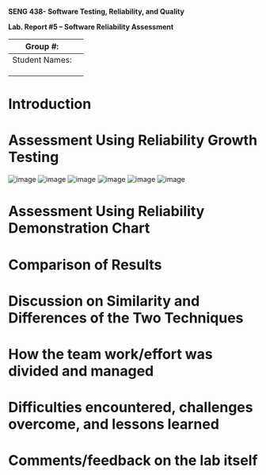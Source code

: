 **SENG 438- Software Testing, Reliability, and Quality**

**Lab. Report \#5 – Software Reliability Assessment**

| Group \#:       |   |
|-----------------|---|
| Student Names:  |   |
|                 |   |
|                 |   |
|                 |   |

# Introduction

# 

# Assessment Using Reliability Growth Testing 
![image](https://user-images.githubusercontent.com/47401225/229016872-2efae7b0-445a-4ad4-a8f0-6765ca4cd151.png)
![image](https://user-images.githubusercontent.com/47401225/229016935-22d69b48-5637-4c91-a4ee-32a91729ad5d.png)
![image](https://user-images.githubusercontent.com/47401225/229016970-952aa8c1-d567-423f-9162-b121241b4636.png)
![image](https://user-images.githubusercontent.com/47401225/229016984-bb4774a5-eb28-4961-88f6-39683e3595a3.png)
![image](https://user-images.githubusercontent.com/47401225/229016999-af3c836e-c18c-4e71-9d56-e9bde66f9ea5.png)
![image](https://user-images.githubusercontent.com/47401225/229017088-ac410c77-d76c-41d5-ba6b-0133892343d0.png)



# Assessment Using Reliability Demonstration Chart 

# 

# Comparison of Results

# Discussion on Similarity and Differences of the Two Techniques

# How the team work/effort was divided and managed

# 

# Difficulties encountered, challenges overcome, and lessons learned

# Comments/feedback on the lab itself
